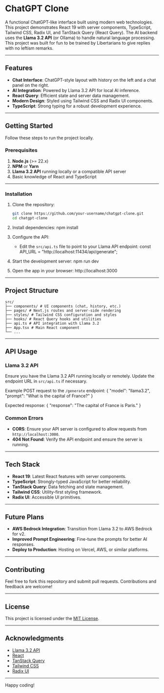 # ChatGPT Clone

A functional ChatGPT-like interface built using modern web technologies. This project demonstrates React 19 with server components, TypeScript, Tailwind CSS, Radix UI, and TanStack Query (React Query). The AI backend uses the **Llama 3.2 API** (or Ollama) to handle natural language processing.
This project was built for fun to be trained by Libertarians to give replies with no leftism remarks.

---

## Features

- **Chat Interface**: ChatGPT-style layout with history on the left and a chat panel on the right.
- **AI Integration**: Powered by Llama 3.2 API for local AI inference.
- **React Query**: Efficient state and server data management.
- **Modern Design**: Styled using Tailwind CSS and Radix UI components.
- **TypeScript**: Strong typing for a robust development experience.

---

## Getting Started

Follow these steps to run the project locally.

### Prerequisites

1. **Node.js** (>= 22.x)
2. **NPM** or **Yarn**
3. **Llama 3.2 API** running locally or a compatible API server
4. Basic knowledge of React and TypeScript

---

### Installation

1. Clone the repository:
   ```bash
   git clone https://github.com/your-username/chatgpt-clone.git
   cd chatgpt-clone
   ```
2. Install dependencies:
   npm install

3. Configure the API:

   - Edit the `src/api.ts` file to point to your Llama API endpoint:
     const API_URL = "http://localhost:11434/api/generate";

4. Start the development server:
   npm run dev

5. Open the app in your browser:
   http://localhost:3000

---

## Project Structure

```
src/
├── components/ # UI components (chat, history, etc.)
├── pages/ # Next.js routes and server-side rendering
├── styles/ # Tailwind CSS configuration and styles
├── hooks/ # React Query hooks and utilities
├── api.ts # API integration with Llama 3.2
├── App.tsx # Main React component
└── ...
```

---

## API Usage

### Llama 3.2 API

Ensure you have the Llama 3.2 API running locally or remotely. Update the endpoint URL in `src/api.ts` if necessary.

Example POST request to the `/generate` endpoint:
{
"model": "llama3.2",
"prompt": "What is the capital of France?"
}

Expected response:
{
"response": "The capital of France is Paris."
}

### Common Errors

- **CORS**: Ensure your API server is configured to allow requests from `http://localhost:3000`.
- **404 Not Found**: Verify the API endpoint and ensure the server is running.

---

## Tech Stack

- **React 19**: Latest React features with server components.
- **TypeScript**: Strongly-typed JavaScript for better reliability.
- **TanStack Query**: Data fetching and state management.
- **Tailwind CSS**: Utility-first styling framework.
- **Radix UI**: Accessible UI primitives.

---

## Future Plans

- **AWS Bedrock Integration**: Transition from Llama 3.2 to AWS Bedrock for v2.
- **Improved Prompt Engineering**: Fine-tune the prompts for better AI responses.
- **Deploy to Production**: Hosting on Vercel, AWS, or similar platforms.

---

## Contributing

Feel free to fork this repository and submit pull requests. Contributions and feedback are welcome!

---

## License

This project is licensed under the [MIT License](LICENSE).

---

## Acknowledgments

- [Llama 3.2 API](https://ollama.ai/)
- [React](https://reactjs.org/)
- [TanStack Query](https://tanstack.com/query/latest)
- [Tailwind CSS](https://tailwindcss.com/)
- [Radix UI](https://www.radix-ui.com/)

---

Happy coding!
